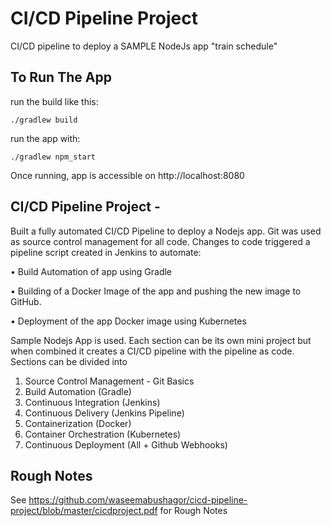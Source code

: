 # CI/CD Pipeline Project

CI/CD pipeline to deploy a SAMPLE NodeJs app "train schedule"

## To Run The App

 run the build like this:

    ./gradlew build

 run the app with:

    ./gradlew npm_start

Once running, app is accessible on http://localhost:8080


## CI/CD Pipeline Project -
Built a fully automated CI/CD Pipeline to deploy a Nodejs app. Git was used as source control management for all code. Changes to code triggered a pipeline script created in Jenkins to automate:

•	Build Automation of app using Gradle

•	Building of a Docker Image of the app and pushing the new image to GitHub.

•	Deployment of the app Docker image using Kubernetes

Sample Nodejs App is used. Each section can be its own mini project but when combined it creates a CI/CD pipeline with the pipeline as code. Sections can be divided into
1.	Source Control Management - Git Basics
2.	Build Automation (Gradle)
3.	Continuous Integration (Jenkins)
4.	Continuous Delivery (Jenkins Pipeline)
5.	Containerization (Docker)
6.	Container Orchestration (Kubernetes)
7.	Continuous Deployment (All + Github Webhooks)

## Rough Notes
See https://github.com/waseemabushagor/cicd-pipeline-project/blob/master/cicdproject.pdf for Rough Notes



















